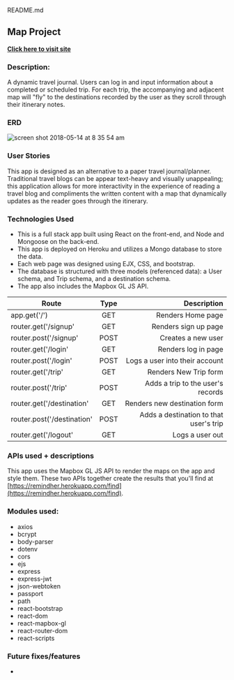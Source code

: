 README.md

## Map Project

**[Click here to visit site](#)**

### Description:

A dynamic travel journal. Users can log in and input information about a completed or scheduled trip. For each trip, the accompanying and adjacent map will "fly" to the destinations recorded by the user as they scroll through their itinerary notes.


### ERD
![screen shot 2018-05-14 at 8 35 54 am](https://user-images.githubusercontent.com/13025907/40007547-f03fd7d8-5751-11e8-9de3-28c56d05a235.png)

### User Stories

This app is designed as an alternative to a paper travel journal/planner. Traditional travel blogs can be appear text-heavy and visually unappealing; this application allows for more interactivity in the experience of reading a travel blog and compliments the written content with a map that dynamically updates as the reader goes through the itinerary.

### Technologies Used

-   This is a full stack app built using React on the front-end, and Node and Mongoose on the back-end.
-   This app is deployed on Heroku and utilizes a Mongo database to store the data.
-   Each web page was designed using EJX, CSS, and bootstrap.
-   The database is structured with three models (referenced data): a User schema, and Trip schema, and a destination schema.
-   The app also includes the Mapbox GL JS API.

| Route        | Type           | Description  |
| ------------- |:-------------:| -----:|
| app.get('/') | GET | Renders Home page|
| router.get('/signup'   | GET      |   Renders sign up page |
| router.post('/signup'   | POST      |   Creates a new user |
| router.get('/login'   | GET      |   Renders log in page |
| router.post('/login'   | POST      |   Logs a user into their account |
| router.get('/trip'   | GET      |   Renders New Trip form |
| router.post('/trip'   | POST      |   Adds a trip to the user's records |
| router.get('/destination'   | GET      |   Renders new destination form |
| router.post('/destination'   | POST      |   Adds a destination to that user's trip |
| router.get('/logout'   | GET      |   Logs a user out |


### APIs used + descriptions

This app uses the Mapbox GL JS API to render the maps on the app and style them. These two APIs together create the results that you'll find at  [https://remindher.herokuapp.com/find](https://remindher.herokuapp.com/find).

### Modules used:

-   axios
-   bcrypt
-   body-parser
-   dotenv
-   cors
-   ejs
-   express
-   express-jwt
-   json-webtoken
-   passport
-   path
-   react-bootstrap
-   react-dom
-   react-mapbox-gl
-   react-router-dom
-   react-scripts

### Future fixes/features

-  
